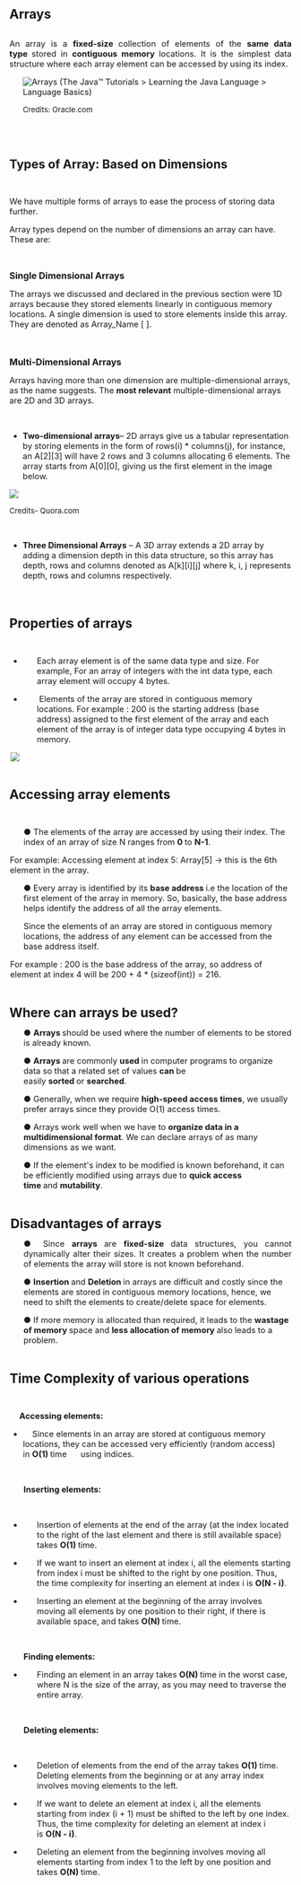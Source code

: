 <div _ngcontent-serverapp-c318="" class="body-text p-24"><p><span style="font-size:17pt;"><strong>Arrays&nbsp;</strong></span><br>&nbsp;</p><p style="text-align:justify;"><span style="font-size:11pt;">An array is a&nbsp;<strong>fixed-size&nbsp;</strong>collection of elements of the&nbsp;<strong>same data type&nbsp;</strong>stored in&nbsp;<strong>contiguous memory&nbsp;</strong>locations. It is the simplest data structure where each array element can be accessed by using its index.&nbsp;</span></p><p style="margin-left:18pt;"><span style="font-size:11pt;"><img src="https://files.codingninjas.in/article_images/gp_dsa_arrays_new-0-1695366687.jpg" alt="Arrays (The Java™ Tutorials > Learning the Java Language > Language Basics)"></span></p><p style="margin-left:18pt;"><span style="font-size:10pt;">Credits: Oracle.com</span></p><p style="margin-left:18pt;">&nbsp;</p><p style="margin-left:18pt;">&nbsp;</p><p><span style="font-size:16pt;"><strong>Types of Array: Based on Dimensions</strong></span></p><p>&nbsp;</p><p><span style="font-size:11pt;">We have multiple forms of arrays to ease the process of storing data further.</span></p><p><span style="font-size:11pt;">Array types depend on the number of dimensions an array can have. These are:</span></p><p>&nbsp;</p><p><span style="font-size:12pt;"><strong>Single Dimensional Arrays</strong></span></p><p><span style="font-size:11pt;">The arrays we discussed and declared in the previous section were 1D arrays because they stored elements linearly in contiguous memory locations. A single dimension is used to store elements inside this array. They are denoted as Array_Name [ ].</span><br><br>&nbsp;</p><p><span style="font-size:12pt;"><strong>Multi-Dimensional Arrays</strong></span></p><p><span style="font-size:11pt;">Arrays having more than one dimension are multiple-dimensional arrays, as the name suggests. The&nbsp;<strong>most relevant</strong> multiple-dimensional arrays are 2D and 3D arrays.</span></p><p>&nbsp;</p><ul><li><span style="font-size:11pt;"><strong>Two-dimensional arrays</strong>– 2D arrays give us a tabular representation by storing elements in the form of rows(i) * columns(j), for instance, an A[2][3] will have 2 rows and 3 columns allocating 6 elements. The array starts from A[0][0], giving us the first element in the image below.&nbsp;</span></li></ul><p><span style="font-size:11pt;"><img src="https://files.codingninjas.in/article_images/gp_dsa_arrays_new-1-1695366687.webp"></span></p><p><span style="font-size:10pt;">Credits- Quora.com</span></p><p>&nbsp;</p><ul><li><span style="font-size:11pt;"><strong>Three Dimensional Arrays</strong> – A 3D array extends a 2D array by adding a dimension depth in this data structure, so this array has depth, rows and columns denoted as A[k][i][j] where k, i, j represents depth, rows and columns respectively.</span></li></ul><p>&nbsp;</p><p><br><span style="font-size:17pt;"><strong>Properties of arrays&nbsp;</strong></span></p><p>&nbsp;</p><ul><li><p style="margin-left:18.957000732421875pt;"><span style="font-size:11pt;">Each array element is of the same data type and size. For example, For an array of integers with the int data type, each array element will occupy 4 bytes.</span></p></li><li><p style="margin-left:18.957000732421875pt;"><span style="font-size:11pt;">&nbsp;Elements of the array are stored in contiguous memory locations. For example : 200 is the starting address (base address) assigned to the first element of the array and each element of the array is of integer data type occupying 4 bytes in memory.&nbsp;</span></p></li></ul><p style="margin-left:1.5pt;"><span style="font-size:11pt;"><img src="https://files.codingninjas.in/article_images/gp_dsa_arrays_new-2-1695366688.webp"></span></p><p>&nbsp;</p><p><span style="font-size:17pt;"><strong>Accessing array elements&nbsp;</strong></span></p><p>&nbsp;</p><p style="margin-left:18.957000732421875pt;"><span style="font-size:11pt;">●&nbsp;The elements of the array are accessed by using their index. The index of an array of size N ranges from&nbsp;<strong>0&nbsp;</strong>to&nbsp;<strong>N-1</strong>.&nbsp;</span></p><p style="margin-left:0.5059967041015625pt;"><span style="font-size:11pt;">For example: Accessing element at index 5: Array[5] -&gt; this is the 6th element in the array.&nbsp;</span></p><p style="margin-left:18.957000732421875pt;"><span style="font-size:11pt;">●&nbsp;Every array is identified by its&nbsp;<strong>base address&nbsp;</strong>i.e the location of the first element of the array in memory. So, basically, the base address helps identify the address of all the array elements.&nbsp;</span></p><p style="margin-left:18.957000732421875pt;"><span style="font-size:11pt;">Since the elements of an array are stored in contiguous memory locations, the address of any element can be accessed from the base address itself.&nbsp;</span></p><p style="margin-left:0.93499755859375pt;"><span style="font-size:11pt;">For example : 200 is the base address of the array, so address of element at index 4 will be 200 + 4 * (sizeof(int)) = 216.&nbsp;</span></p><p>&nbsp;</p><p><span style="font-size:17pt;"><strong>Where can arrays be used?&nbsp;</strong></span></p><p style="margin-left:18.957000732421875pt;"><span style="font-size:11pt;">●&nbsp;<strong>Arrays&nbsp;</strong>should be used where the number of elements to be stored is already known.&nbsp;</span></p><p style="margin-left:18.957000732421875pt;"><span style="font-size:11pt;">●&nbsp;<strong>Arrays&nbsp;</strong>are commonly&nbsp;<strong>used&nbsp;</strong>in computer programs to organize data so that a related set of values&nbsp;<strong>can&nbsp;</strong>be easily&nbsp;<strong>sorted&nbsp;</strong>or&nbsp;<strong>searched</strong>.&nbsp;</span></p><p style="margin-left:18.957000732421875pt;"><span style="font-size:11pt;">●&nbsp;Generally, when we require&nbsp;<strong>high-speed access times</strong>, we usually prefer arrays since they provide O(1) access times.&nbsp;</span></p><p style="margin-left:18.957000732421875pt;"><span style="font-size:11pt;">●&nbsp;Arrays work well when we have to&nbsp;<strong>organize data in a multidimensional format</strong>. We can declare arrays of as many dimensions as we want.&nbsp;</span></p><p style="margin-left:18.957000732421875pt;"><span style="font-size:11pt;">●&nbsp;If the element's index to be modified is known beforehand, it can be efficiently modified using arrays due to&nbsp;<strong>quick access time&nbsp;</strong>and&nbsp;<strong>mutability</strong>.&nbsp;</span></p><p style="margin-left:1.529998779296875pt;">&nbsp;</p><p style="margin-left:1.529998779296875pt;"><span style="font-size:17pt;"><strong>Disadvantages of arrays&nbsp;</strong></span></p><p style="margin-left:18.957000732421875pt;text-align:justify;"><span style="font-size:11pt;">●&nbsp;Since&nbsp;<strong>arrays&nbsp;</strong>are&nbsp;<strong>fixed-size&nbsp;</strong>data structures, you cannot dynamically alter their sizes. It creates a problem when the number of elements the array will store is not known beforehand.&nbsp;</span></p><p style="margin-left:18.957000732421875pt;"><span style="font-size:11pt;">●&nbsp;<strong>Insertion&nbsp;</strong>and&nbsp;<strong>Deletion&nbsp;</strong>in arrays are difficult and costly since the elements are stored in contiguous memory locations, hence, we need to shift the elements to create/delete space for elements.&nbsp;</span></p><p style="margin-left:18.957000732421875pt;"><span style="font-size:11pt;">●&nbsp;If more memory is allocated than required, it leads to the&nbsp;<strong>wastage of memory&nbsp;</strong>space and&nbsp;<strong>less allocation of memory&nbsp;</strong>also leads to a problem.&nbsp;</span></p><p>&nbsp;</p><p style="margin-left:0.339996337890625pt;"><span style="font-size:17pt;"><strong>Time Complexity of various operations&nbsp;</strong></span></p><p style="margin-left:0.339996337890625pt;">&nbsp;</p><p style="margin-left:0.339996337890625pt;"><span style="font-size:11pt;"><strong>&nbsp; &nbsp; &nbsp;Accessing elements:&nbsp;&nbsp;</strong></span></p><ul><li><p style="margin-left:0.339996337890625pt;"><span style="font-size:11pt;">&nbsp; &nbsp; Since elements in an array are stored at contiguous memory locations, they can be accessed very efficiently (random access) in&nbsp;<strong>O(1)&nbsp;</strong>time &nbsp; &nbsp; &nbsp;using indices.&nbsp;</span></p></li></ul><p style="margin-left:18.957000732421875pt;">&nbsp;</p><p style="margin-left:18.957000732421875pt;"><span style="font-size:11pt;"><strong>Inserting elements:&nbsp;</strong></span></p><p style="margin-left:18.957000732421875pt;">&nbsp;</p><ul><li><p style="margin-left:18.957000732421875pt;"><span style="font-size:11pt;">Insertion of elements at the end of the array (at the index located to the right of the last element and there is still available space) takes&nbsp;<strong>O(1)&nbsp;</strong>time.&nbsp;</span></p></li><li><p style="margin-left:18.957000732421875pt;"><span style="font-size:11pt;">If we want to insert an element at index i, all the elements starting from index i must be shifted to the right by one position. Thus, the time complexity for inserting an element at index i is&nbsp;<strong>O(N - i)</strong>.&nbsp;</span></p></li><li><p style="margin-left:18.957000732421875pt;"><span style="font-size:11pt;">Inserting an element at the beginning of the array involves moving all elements by one position to their right, if there is available space, and takes&nbsp;<strong>O(N)&nbsp;</strong>time.&nbsp;</span></p></li></ul><p style="margin-left:18.957000732421875pt;">&nbsp;</p><p style="margin-left:18.957000732421875pt;"><span style="font-size:11pt;"><strong>Finding elements:&nbsp;</strong></span></p><ul><li><p style="margin-left:18.957000732421875pt;"><span style="font-size:11pt;">Finding an element in an array takes&nbsp;<strong>O(N)&nbsp;</strong>time in the worst case, where N is the size of the array, as you may need to traverse the entire array.&nbsp;</span></p></li></ul><p style="margin-left:18.957000732421875pt;">&nbsp;</p><p style="margin-left:18.957000732421875pt;"><span style="font-size:11pt;"><strong>Deleting elements:&nbsp;</strong></span></p><p style="margin-left:18.957000732421875pt;">&nbsp;</p><ul><li><p style="margin-left:18.957000732421875pt;"><span style="font-size:11pt;">Deletion of elements from the end of the array takes&nbsp;<strong>O(1)&nbsp;</strong>time. Deleting elements from the beginning or at any array index involves moving elements to the left.&nbsp;</span></p></li><li><p style="margin-left:18.957000732421875pt;"><span style="font-size:11pt;">If we want to delete an element at index i, all the elements starting from index (i + 1) must be shifted to the left by one index. Thus, the time complexity for deleting an element at index i is&nbsp;<strong>O(N - i)</strong>.&nbsp;</span></p></li><li><p style="margin-left:18.957000732421875pt;"><span style="font-size:11pt;">Deleting an element from the beginning involves moving all elements starting from index 1 to the left by one position and takes&nbsp;<strong>O(N)&nbsp;</strong>time.&nbsp;</span></p></li></ul><p style="margin-left:0.49500274658203125pt;">&nbsp;</p></div>